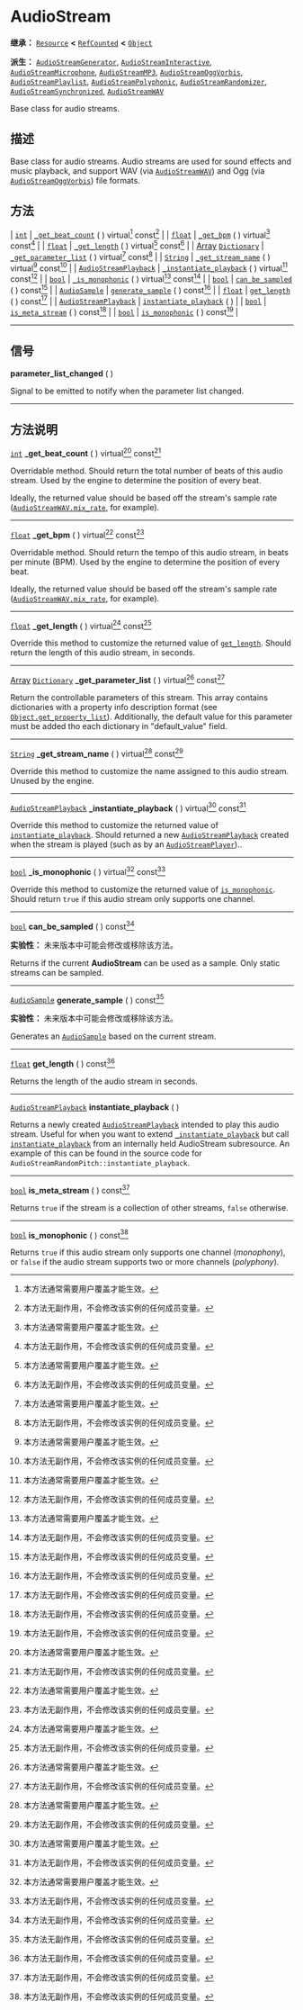 <!-- ⚠ 请勿编辑本文件 ⚠ -->
<!-- 本文档使用脚本从 WeDot 引擎源码仓库生成。 -->
<!-- 生成脚本：https://github.com/WeDot-Engine/WeDot/tree/4.3/doc/tools/make_md.py； -->
<!-- 原文件：https://github.com/WeDot-Engine/WeDot/tree/4.3/doc/classes/AudioStream.xml。 -->

<div id="_class_audiostream"></div>

# AudioStream

**继承：** [`Resource`](class_resource.md) **<** [`RefCounted`](class_refcounted.md) **<** [`Object`](class_object.md)

**派生：** [`AudioStreamGenerator`](class_audiostreamgenerator.md), [`AudioStreamInteractive`](class_audiostreaminteractive.md), [`AudioStreamMicrophone`](class_audiostreammicrophone.md), [`AudioStreamMP3`](class_audiostreammp3.md), [`AudioStreamOggVorbis`](class_audiostreamoggvorbis.md), [`AudioStreamPlaylist`](class_audiostreamplaylist.md), [`AudioStreamPolyphonic`](class_audiostreampolyphonic.md), [`AudioStreamRandomizer`](class_audiostreamrandomizer.md), [`AudioStreamSynchronized`](class_audiostreamsynchronized.md), [`AudioStreamWAV`](class_audiostreamwav.md)

Base class for audio streams.

## 描述

Base class for audio streams. Audio streams are used for sound effects and music playback, and support WAV (via [`AudioStreamWAV`](class_audiostreamwav.md)) and Ogg (via [`AudioStreamOggVorbis`](class_audiostreamoggvorbis.md)) file formats.

## 方法

| [`int`](class_int.md)                                       | [`_get_beat_count`](#class_audiostream_private_method__get_beat_count) ( ) virtual[^virtual] const[^const]             |
| [`float`](class_float.md)                                   | [`_get_bpm`](#class_audiostream_private_method__get_bpm) ( ) virtual[^virtual] const[^const]                           |
| [`float`](class_float.md)                                   | [`_get_length`](#class_audiostream_private_method__get_length) ( ) virtual[^virtual] const[^const]                     |
| [Array](class_array.md) [`Dictionary`](class_dictionary.md) | [`_get_parameter_list`](#class_audiostream_private_method__get_parameter_list) ( ) virtual[^virtual] const[^const]     |
| [`String`](class_string.md)                                 | [`_get_stream_name`](#class_audiostream_private_method__get_stream_name) ( ) virtual[^virtual] const[^const]           |
| [`AudioStreamPlayback`](class_audiostreamplayback.md)       | [`_instantiate_playback`](#class_audiostream_private_method__instantiate_playback) ( ) virtual[^virtual] const[^const] |
| [`bool`](class_bool.md)                                     | [`_is_monophonic`](#class_audiostream_private_method__is_monophonic) ( ) virtual[^virtual] const[^const]               |
| [`bool`](class_bool.md)                                     | [`can_be_sampled`](#class_audiostream_method_can_be_sampled) ( ) const[^const]                                         |
| [`AudioSample`](class_audiosample.md)                       | [`generate_sample`](#class_audiostream_method_generate_sample) ( ) const[^const]                                       |
| [`float`](class_float.md)                                   | [`get_length`](#class_audiostream_method_get_length) ( ) const[^const]                                                 |
| [`AudioStreamPlayback`](class_audiostreamplayback.md)       | [`instantiate_playback`](#class_audiostream_method_instantiate_playback) ( )                                           |
| [`bool`](class_bool.md)                                     | [`is_meta_stream`](#class_audiostream_method_is_meta_stream) ( ) const[^const]                                         |
| [`bool`](class_bool.md)                                     | [`is_monophonic`](#class_audiostream_method_is_monophonic) ( ) const[^const]                                           |

<!-- rst-class:: classref-section-separator -->

---

## 信号

<div id="_class_class_audiostream_signal_parameter_list_changed"></div>

**parameter_list_changed** ( ) <div id="class_audiostream_signal_parameter_list_changed"></div>

Signal to be emitted to notify when the parameter list changed.

<!-- rst-class:: classref-section-separator -->

---

## 方法说明

<div id="_class_audiostream_private_method__get_beat_count"></div>

[`int`](class_int.md) **_get_beat_count** ( ) virtual[^virtual] const[^const]<div id="class_audiostream_private_method__get_beat_count"></div>

Overridable method. Should return the total number of beats of this audio stream. Used by the engine to determine the position of every beat.

Ideally, the returned value should be based off the stream's sample rate ([`AudioStreamWAV.mix_rate`](#class_audiostreamwav_property_mix_rate), for example).

<!-- rst-class:: classref-item-separator -->

---

<div id="_class_audiostream_private_method__get_bpm"></div>

[`float`](class_float.md) **_get_bpm** ( ) virtual[^virtual] const[^const]<div id="class_audiostream_private_method__get_bpm"></div>

Overridable method. Should return the tempo of this audio stream, in beats per minute (BPM). Used by the engine to determine the position of every beat.

Ideally, the returned value should be based off the stream's sample rate ([`AudioStreamWAV.mix_rate`](#class_audiostreamwav_property_mix_rate), for example).

<!-- rst-class:: classref-item-separator -->

---

<div id="_class_audiostream_private_method__get_length"></div>

[`float`](class_float.md) **_get_length** ( ) virtual[^virtual] const[^const]<div id="class_audiostream_private_method__get_length"></div>

Override this method to customize the returned value of [`get_length`](#class_audiostream_method_get_length). Should return the length of this audio stream, in seconds.

<!-- rst-class:: classref-item-separator -->

---

<div id="_class_audiostream_private_method__get_parameter_list"></div>

[Array](class_array.md) [`Dictionary`](class_dictionary.md) **_get_parameter_list** ( ) virtual[^virtual] const[^const]<div id="class_audiostream_private_method__get_parameter_list"></div>

Return the controllable parameters of this stream. This array contains dictionaries with a property info description format (see [`Object.get_property_list`](#class_object_method_get_property_list)). Additionally, the default value for this parameter must be added tho each dictionary in "default_value" field.

<!-- rst-class:: classref-item-separator -->

---

<div id="_class_audiostream_private_method__get_stream_name"></div>

[`String`](class_string.md) **_get_stream_name** ( ) virtual[^virtual] const[^const]<div id="class_audiostream_private_method__get_stream_name"></div>

Override this method to customize the name assigned to this audio stream. Unused by the engine.

<!-- rst-class:: classref-item-separator -->

---

<div id="_class_audiostream_private_method__instantiate_playback"></div>

[`AudioStreamPlayback`](class_audiostreamplayback.md) **_instantiate_playback** ( ) virtual[^virtual] const[^const]<div id="class_audiostream_private_method__instantiate_playback"></div>

Override this method to customize the returned value of [`instantiate_playback`](#class_audiostream_method_instantiate_playback). Should returned a new [`AudioStreamPlayback`](class_audiostreamplayback.md) created when the stream is played (such as by an [`AudioStreamPlayer`](class_audiostreamplayer.md))..

<!-- rst-class:: classref-item-separator -->

---

<div id="_class_audiostream_private_method__is_monophonic"></div>

[`bool`](class_bool.md) **_is_monophonic** ( ) virtual[^virtual] const[^const]<div id="class_audiostream_private_method__is_monophonic"></div>

Override this method to customize the returned value of [`is_monophonic`](#class_audiostream_method_is_monophonic). Should return `true` if this audio stream only supports one channel.

<!-- rst-class:: classref-item-separator -->

---

<div id="_class_audiostream_method_can_be_sampled"></div>

[`bool`](class_bool.md) **can_be_sampled** ( ) const[^const]<div id="class_audiostream_method_can_be_sampled"></div>

**实验性：** 未来版本中可能会修改或移除该方法。

Returns if the current **AudioStream** can be used as a sample. Only static streams can be sampled.

<!-- rst-class:: classref-item-separator -->

---

<div id="_class_audiostream_method_generate_sample"></div>

[`AudioSample`](class_audiosample.md) **generate_sample** ( ) const[^const]<div id="class_audiostream_method_generate_sample"></div>

**实验性：** 未来版本中可能会修改或移除该方法。

Generates an [`AudioSample`](class_audiosample.md) based on the current stream.

<!-- rst-class:: classref-item-separator -->

---

<div id="_class_audiostream_method_get_length"></div>

[`float`](class_float.md) **get_length** ( ) const[^const]<div id="class_audiostream_method_get_length"></div>

Returns the length of the audio stream in seconds.

<!-- rst-class:: classref-item-separator -->

---

<div id="_class_audiostream_method_instantiate_playback"></div>

[`AudioStreamPlayback`](class_audiostreamplayback.md) **instantiate_playback** ( )<div id="class_audiostream_method_instantiate_playback"></div>

Returns a newly created [`AudioStreamPlayback`](class_audiostreamplayback.md) intended to play this audio stream. Useful for when you want to extend [`_instantiate_playback`](#class_audiostream_private_method__instantiate_playback) but call [`instantiate_playback`](#class_audiostream_method_instantiate_playback) from an internally held AudioStream subresource. An example of this can be found in the source code for `AudioStreamRandomPitch::instantiate_playback`.

<!-- rst-class:: classref-item-separator -->

---

<div id="_class_audiostream_method_is_meta_stream"></div>

[`bool`](class_bool.md) **is_meta_stream** ( ) const[^const]<div id="class_audiostream_method_is_meta_stream"></div>

Returns `true` if the stream is a collection of other streams, `false` otherwise.

<!-- rst-class:: classref-item-separator -->

---

<div id="_class_audiostream_method_is_monophonic"></div>

[`bool`](class_bool.md) **is_monophonic** ( ) const[^const]<div id="class_audiostream_method_is_monophonic"></div>

Returns `true` if this audio stream only supports one channel (*monophony*), or `false` if the audio stream supports two or more channels (*polyphony*).

[^virtual]: 本方法通常需要用户覆盖才能生效。
[^const]: 本方法无副作用，不会修改该实例的任何成员变量。
[^vararg]: 本方法除了能接受在此处描述的参数外，还能够继续接受任意数量的参数。
[^constructor]: 本方法用于构造某个类型。
[^static]: 调用本方法无需实例，可直接使用类名进行调用。
[^operator]: 本方法描述的是使用本类型作为左操作数的有效运算符。
[^bitfield]: 这个值是由下列位标志构成位掩码的整数。
[^void]: 无返回值。
